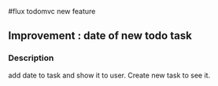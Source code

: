 
#flux todomvc new feature
## Improvement : date of new todo task
### Description
add date to task and show it to user.
Create new task to see it.
